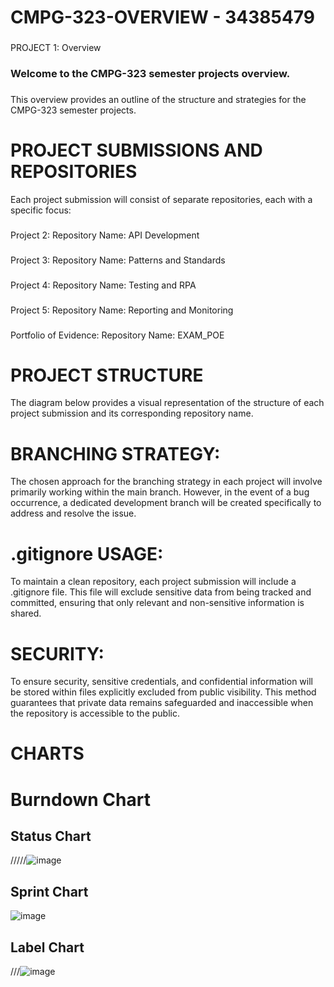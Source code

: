 # CMPG-323-OVERVIEW - 34385479

###

PROJECT 1: Overview
### Welcome to the CMPG-323 semester projects overview.
###
This overview provides an outline of the structure and strategies for the CMPG-323 semester projects.
###
# PROJECT SUBMISSIONS AND REPOSITORIES
Each project submission will consist of separate repositories, each with a specific focus:
###
Project 2:
Repository Name: API Development
###

Project 3:
Repository Name: Patterns and Standards
###

Project 4:
Repository Name: Testing and RPA
###

Project 5:
Repository Name: Reporting and Monitoring
###

Portfolio of Evidence:
Repository Name: EXAM_POE

###
###

# PROJECT STRUCTURE
The diagram below provides a visual representation of the structure of each project submission and its corresponding repository name.
# BRANCHING STRATEGY:
The chosen approach for the branching strategy in each project will involve primarily working within the main branch. However, in the event of a bug occurrence, a dedicated development branch will be created specifically to address and resolve the issue.
# .gitignore USAGE:
To maintain a clean repository, each project submission will include a .gitignore file. This file will exclude sensitive data from being tracked and committed, ensuring that only relevant and non-sensitive information is shared.
# SECURITY:
To ensure security, sensitive credentials, and confidential information will be stored within files explicitly excluded from public visibility. This method guarantees that private data remains safeguarded and inaccessible when the repository is accessible to the public.

###
# CHARTS

###
###

# Burndown Chart

###
###

## Status Chart
/////![image](https://github.com/kayleeyana/CMPG-323-Overview---34385479/assets/112712495/1687481e-843b-4515-bf0b-043fb64065f3)

###
###

## Sprint Chart
![image](https://github.com/kayleeyana/CMPG-323-Overview---34385479/assets/112712495/91fda10a-7ccc-4b38-8d96-74bab72db6b6)

###
###

## Label Chart
///![image](https://github.com/kayleeyana/CMPG-323-Overview---34385479/assets/112712495/a7cf7169-d342-4d74-961d-c9735b483e10)


